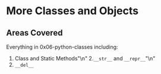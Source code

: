 # More Classes and Objects
## Areas Covered
Everything in 0x06-python-classes including:
1. Class and Static Methods"\n"
2.`__str__` and `__repr__`"\n"
3. `__del__`
